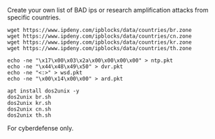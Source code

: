 Create your own list of BAD ips or research amplification attacks from specific countries.

```shell
wget https://www.ipdeny.com/ipblocks/data/countries/br.zone
wget https://www.ipdeny.com/ipblocks/data/countries/cn.zone
wget https://www.ipdeny.com/ipblocks/data/countries/kr.zone
wget https://www.ipdeny.com/ipblocks/data/countries/th.zone

echo -ne "\x17\x00\x03\x2a\x00\x00\x00\x00" > ntp.pkt
echo -ne "\x44\x48\x49\x50" > dvr.pkt
echo -ne "<:>" > wsd.pkt
echo -ne "\x00\x14\x00\x00" > ard.pkt

apt install dos2unix -y
dos2unix br.sh
dos2unix kr.sh
dos2unix cn.sh
dos2unix th.sh
```
For cyberdefense only.
